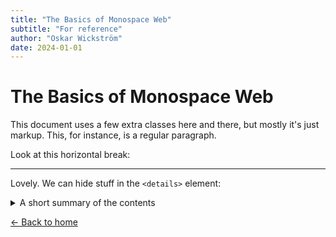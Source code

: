 ```yaml
---
title: "The Basics of Monospace Web"
subtitle: "For reference"
author: "Oskar Wickström"
date: 2024-01-01
---
```


# The Basics of Monospace Web

This document uses a few extra classes here and there, but mostly it's just markup. This, for instance, is a regular paragraph.

Look at this horizontal break:

<hr>

Lovely. We can hide stuff in the `<details>` element:

<details>
<summary>A short summary of the contents</summary>
<p>Hidden gems.</p>
</details>

[← Back to home](index.html)